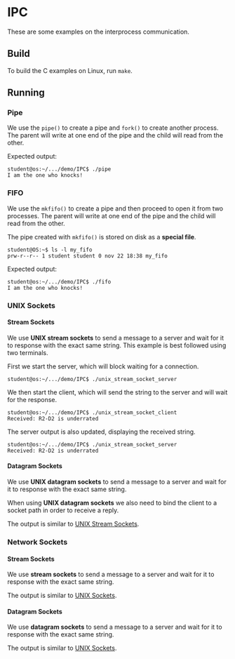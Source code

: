 # IPC

These are some examples on the interprocess communication.

## Build

To build the C examples on Linux, run `make`.

## Running

### Pipe

We use the `pipe()` to create a pipe and `fork()` to create another process.
The parent will write at one end of the pipe and the child will read from the other.

Expected output:

```console
student@os:~/.../demo/IPC$ ./pipe 
I am the one who knocks!
```

### FIFO

We use the `mkfifo()` to create a pipe and then proceed to open it from two processes.
The parent will write at one end of the pipe and the child will read from the other.

The pipe created with `mkfifo()` is stored on disk as a **special file**.

```console
student@OS:~$ ls -l my_fifo
prw-r--r-- 1 student student 0 nov 22 18:38 my_fifo
```

Expected output:

```console
student@os:~/.../demo/IPC$ ./fifo
I am the one who knocks!
```

### UNIX Sockets

#### Stream Sockets

We use **UNIX stream sockets** to send a message to a server and wait for it to response with the exact same string.
This example is best followed using two terminals.

First we start the server, which will block waiting for a connection.

```console
student@os:~/.../demo/IPC$ ./unix_stream_socket_server
```

We then start the client, which will send the string to the server and will wait for the response.

```console
student@os:~/.../demo/IPC$ ./unix_stream_socket_client
Received: R2-D2 is underrated
```

The server output is also updated, displaying the received string.

```console
student@os:~/.../demo/IPC$ ./unix_stream_socket_server
Received: R2-D2 is underrated
```

#### Datagram Sockets

We use **UNIX datagram sockets** to send a message to a server and wait for it to response with the exact same string.

When using **UNIX datagram sockets** we also need to bind the client to a socket path in order to receive a reply.

The output is similar to [UNIX Stream Sockets](#unix-sockets).

### Network Sockets

#### Stream Sockets

We use **stream sockets** to send a message to a server and wait for it to response with the exact same string.

The output is similar to [UNIX Sockets](#unix-sockets).

#### Datagram Sockets

We use **datagram sockets** to send a message to a server and wait for it to response with the exact same string.

The output is similar to [UNIX Sockets](#unix-sockets).
